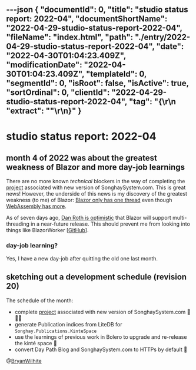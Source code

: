 ---json
{
  "documentId": 0,
  "title": "studio status report: 2022-04",
  "documentShortName": "2022-04-29-studio-status-report-2022-04",
  "fileName": "index.html",
  "path": "./entry/2022-04-29-studio-status-report-2022-04",
  "date": "2022-04-30T01:04:23.409Z",
  "modificationDate": "2022-04-30T01:04:23.409Z",
  "templateId": 0,
  "segmentId": 0,
  "isRoot": false,
  "isActive": true,
  "sortOrdinal": 0,
  "clientId": "2022-04-29-studio-status-report-2022-04",
  "tag": "{\r\n  \"extract\": \"\"\r\n}"
}
---

# studio status report: 2022-04

## month 4 of 2022 was about the greatest weakness of Blazor and more day-job learnings

There are no more known _technical_ blockers in the way of completing the  [project](https://github.com/BryanWilhite/songhay-dashboard/projects/1) associated with new version of SonghaySystem.com. This is great news! However, the underside of this news is my discovery of the greatest weakness (to me) of Blazor: [Blazor only has one thread](https://github.com/dotnet/aspnetcore/issues/14253#issuecomment-534118256) even though [WebAssembly has more](https://web.dev/webassembly-threads/).

As of seven days ago, [Dan Roth is optimistic](https://github.com/dotnet/aspnetcore/issues/17730#issuecomment-1106583704) that Blazor will support multi-threading in a near-future release. This should prevent me from looking into things like BlazorWorker [[GitHub](https://github.com/Tewr/BlazorWorker)].

### day-job learning?

Yes, I have a new day-job after quitting the old one last month.

## sketching out a development schedule (revision 20)

The schedule of the month:

- complete [project](https://github.com/BryanWilhite/songhay-dashboard/projects/1) associated with new version of SonghaySystem.com 📜🚜🔨
- generate Publication indices from LiteDB for `Songhay.Publications.KinteSpace`
- use the learnings of previous work in Bolero to upgrade and re-release the kinté space 🚀
- convert Day Path Blog and SonghaySystem.com to HTTPs by default 🔐

@[BryanWilhite](https://twitter.com/BryanWilhite)
